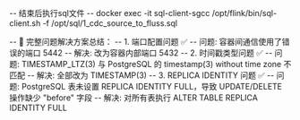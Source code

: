 -- 结束后执行sql文件
-- docker exec -it sql-client-sgcc /opt/flink/bin/sql-client.sh -f /opt/sql/1_cdc_source_to_fluss.sql

-- 🔧 完整问题解决方案总结：
-- 1. 端口配置问题 ✅
-- 问题: 容器间通信使用了错误的端口 5442
-- 解决: 改为容器内部端口 5432
-- 2. 时间戳类型问题 ✅
-- 问题: TIMESTAMP_LTZ(3) 与 PostgreSQL 的 timestamp(3) without time zone 不匹配
-- 解决: 全部改为 TIMESTAMP(3)
-- 3. REPLICA IDENTITY 问题 ✅
-- 问题: PostgreSQL 表未设置 REPLICA IDENTITY FULL，导致 UPDATE/DELETE 操作缺少 "before" 字段
-- 解决: 对所有表执行 ALTER TABLE REPLICA IDENTITY FULL 